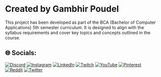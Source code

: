 # Created by Gambhir Poudel
This project has been developed as part of the BCA (Bachelor of Computer Applications) 5th semester curriculum. It is designed to align with the syllabus requirements and cover key topics and concepts outlined in the course.

## 🌐 Socials:
[![Discord](https://img.shields.io/badge/Discord-%237289DA.svg?logo=discord&logoColor=white)](https://discord.gg/https://discord.gg/UzTuU34MHj) [![Instagram](https://img.shields.io/badge/Instagram-%23E4405F.svg?logo=Instagram&logoColor=white)](https://instagram.com/chinimishri_) [![LinkedIn](https://img.shields.io/badge/LinkedIn-%230077B5.svg?logo=linkedin&logoColor=white)](https://linkedin.com/in/gambhir-poudel-b11127286) [![Twitch](https://img.shields.io/badge/Twitch-%239146FF.svg?logo=Twitch&logoColor=white)](https://twitch.tv/mrzaddytv) [![YouTube](https://img.shields.io/badge/YouTube-%23FF0000.svg?logo=YouTube&logoColor=white)](https://youtube.com/@mrzaddytv) [![Pinterest](https://img.shields.io/badge/Pinterest-%23E60023.svg?logo=Pinterest&logoColor=white)](https://pinterest.com/https://www.pinterest.com/mrzaddytv/) [![Reddit](https://img.shields.io/badge/Reddit-%23FF4500.svg?logo=Reddit&logoColor=white)](https://reddit.com/user/https://www.reddit.com/user/MrZaddyTV) [![Twitter](https://img.shields.io/badge/Twitter-%231DA1F2.svg?logo=Twitter&logoColor=white)](https://twitter.com/https://twitter.com/mrzaddytv) 

